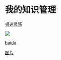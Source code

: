 # 我的知识管理

[极速灵感](http://jsmind.sinaapp.com/mind)

![](http://t2.hddhhn.com/uploads/tu/201607/130/js1vefx5lgu.jpg)

[baidu](https://www.baidu.com)

[图片](https://imgur.com/)